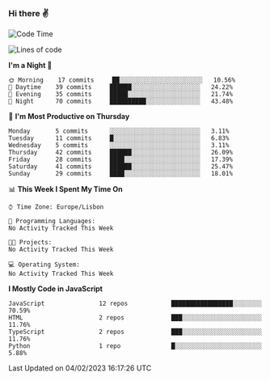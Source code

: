### Hi there :v:

<!--
**eusebioaddsilva/eusebioaddsilva** is a ✨ _special_ ✨ repository because its `README.md` (this file) appears on your GitHub profile.

<!--START_SECTION:waka-->
![Code Time](http://img.shields.io/badge/Code%20Time-35%20hrs%2012%20mins-blue)

![Lines of code](https://img.shields.io/badge/From%20Hello%20World%20I%27ve%20Written-701%20Thousand%20lines%20of%20code-blue)

**I'm a Night 🦉** 

```text
🌞 Morning    17 commits     ██░░░░░░░░░░░░░░░░░░░░░░░   10.56% 
🌆 Daytime    39 commits     ██████░░░░░░░░░░░░░░░░░░░   24.22% 
🌃 Evening    35 commits     █████░░░░░░░░░░░░░░░░░░░░   21.74% 
🌙 Night      70 commits     ██████████░░░░░░░░░░░░░░░   43.48%

```
📅 **I'm Most Productive on Thursday** 

```text
Monday       5 commits      ░░░░░░░░░░░░░░░░░░░░░░░░░   3.11% 
Tuesday      11 commits     █░░░░░░░░░░░░░░░░░░░░░░░░   6.83% 
Wednesday    5 commits      ░░░░░░░░░░░░░░░░░░░░░░░░░   3.11% 
Thursday     42 commits     ██████░░░░░░░░░░░░░░░░░░░   26.09% 
Friday       28 commits     ████░░░░░░░░░░░░░░░░░░░░░   17.39% 
Saturday     41 commits     ██████░░░░░░░░░░░░░░░░░░░   25.47% 
Sunday       29 commits     ████░░░░░░░░░░░░░░░░░░░░░   18.01%

```


📊 **This Week I Spent My Time On** 

```text
⌚︎ Time Zone: Europe/Lisbon

💬 Programming Languages: 
No Activity Tracked This Week

🐱‍💻 Projects: 
No Activity Tracked This Week

💻 Operating System: 
No Activity Tracked This Week

```

**I Mostly Code in JavaScript** 

```text
JavaScript               12 repos            █████████████████░░░░░░░░   70.59% 
HTML                     2 repos             ███░░░░░░░░░░░░░░░░░░░░░░   11.76% 
TypeScript               2 repos             ███░░░░░░░░░░░░░░░░░░░░░░   11.76% 
Python                   1 repo              █░░░░░░░░░░░░░░░░░░░░░░░░   5.88%

```



 Last Updated on 04/02/2023 16:17:26 UTC
<!--END_SECTION:waka-->
